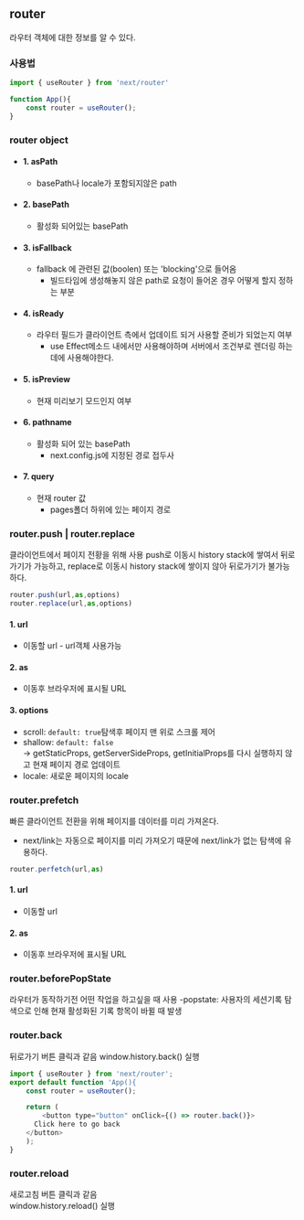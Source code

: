 ## router
라우터 객체에 대한 정보를 알 수 있다.
### 사용법
```js
import { useRouter } from 'next/router'

function App(){
    const router = useRouter();
}
```
### router object

+ #### 1. asPath
    - basePath나 locale가 포함되지않은 path
+ #### 2. basePath
    - 활성화 되어있는 basePath
+ #### 3. isFallback
    - fallback 에 관련된 값(boolen) 또는 'blocking'으로 들어옴
        + 빌드타임에 생성해놓지 않은 path로 요청이 들어온 경우 어떻게 할지 정하는 부분
+ #### 4. isReady
    - 라우터 필드가 클라이언트 측에서 업데이트 되거 사용할 준비가 되었는지 여부
        + use Effect메소드 내에서만 사용해야하며 서버에서 조건부로 렌더링 하는 데에 사용해야한다.
+ #### 5. isPreview
    - 현재 미리보기 모드인지 여부
+ #### 6. pathname
    - 활성화 되어 있는 basePath
        + next.config.js에 지정된 경로 접두사
+ #### 7. query
    - 현재 router 값
        + pages폴더 하위에 있는 페이지 경로

### router.push | router.replace
클라이언트에서 페이지 전황을 위해 사용
push로 이동시 history stack에 쌓여서 뒤로가기가 가능하고,
replace로 이동시 history stack에 쌓이지 않아 뒤로가기가 불가능 하다.
```js
router.push(url,as,options) 
router.replace(url,as,options)
```
#### 1. url
- 이동할 url - url객체 사용가능
#### 2. as
- 이동후 브라우저에 표시될 URL
#### 3. options
- scroll: `default: true`탐색후 페이지 맨 위로 스크롤 제어
- shallow: `default: false`  
            -> getStaticProps, getServerSideProps, getInitialProps를 다시 실행하지 않고 현재 페이지 경로 업데이트
- locale: 새로운 페이지의 locale

### router.prefetch
빠른 클라이언트 전환을 위해 페이지를 데이터를 미리 가져온다.
* next/link는 자동으로 페이지를 미리 가져오기 때문에 next/link가 없는 탐색에 유용하다.
```js
router.perfetch(url,as)
```
#### 1. url
- 이동할 url
#### 2. as
- 이동후 브라우저에 표시될 URL

### router.beforePopState
라우터가 동작하기전 어떤 작업을 하고싶을 때 사용
-popstate: 사용자의 세션기록 탐색으로 인해 현재 활성화된 기록 항목이 바뀔 때 발생

### router.back
뒤로가기 버튼 클릭과 같음
 window.history.back()  실행
```js
import { useRouter } from 'next/router';
export default function 'App(){
    const router = useRouter();

    return (
        <button type="button" onClick={() => router.back()}>
      Click here to go back
    </button>
    );
}
```

### router.reload
새로고침 버튼 클릭과 같음  
 window.history.reload()  실행



